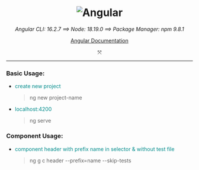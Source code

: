 <div align="center">

# ![Angular](https://img.shields.io/badge/angular-%23DD0031.svg?style=for-the-badge&logo=angular&logostyle=wcolor:hite)

_Angular CLI: 16.2.7 &Longrightarrow; Node: 18.19.0 &Longrightarrow; Package Manager: npm 9.8.1_

[Angular Documentation](https://angular.io/guide/cheatsheet)

&nwnear;

---

</div>

### Basic Usage:

- <p style="color:darkcyan">create new project</p>

  > ng new project-name

- <p style="color:darkcyan">localhost:4200</p>

  > ng serve

### Component Usage:

- <p style="color:darkcyan">component header with prefix name in selector & without test file</p>

  > ng g c header --prefix=name --skip-tests
